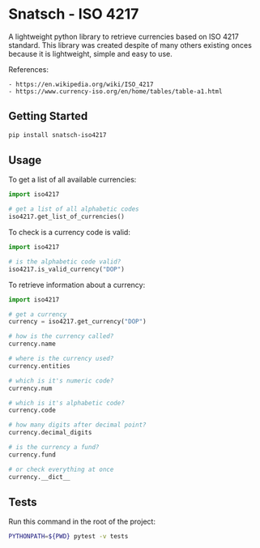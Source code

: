 # Snatsch - ISO 4217

A lightweight python library to retrieve currencies based on ISO 4217 standard. This library was created despite of many others existing onces because it is lightweight, simple and easy to use.

References:

    - https://en.wikipedia.org/wiki/ISO_4217
    - https://www.currency-iso.org/en/home/tables/table-a1.html

## Getting Started

```bash
pip install snatsch-iso4217
```

## Usage

To get a list of all available currencies:

```python
import iso4217

# get a list of all alphabetic codes
iso4217.get_list_of_currencies()
```

To check is a currency code is valid:

```python
import iso4217

# is the alphabetic code valid?
iso4217.is_valid_currency("DOP")
```

To retrieve information about a currency:

```python
import iso4217

# get a currency
currency = iso4217.get_currency("DOP")

# how is the currency called?
currency.name

# where is the currency used?
currency.entities

# which is it's numeric code?
currency.num

# which is it's alphabetic code?
currency.code

# how many digits after decimal point?
currency.decimal_digits

# is the currency a fund?
currency.fund

# or check everything at once
currency.__dict__
```

## Tests

Run this command in the root of the project:

```bash
PYTHONPATH=${PWD} pytest -v tests
```
